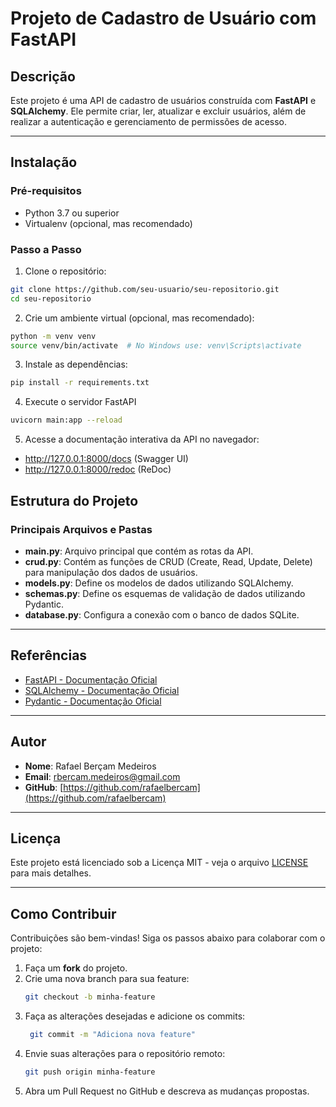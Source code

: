 # Projeto de Cadastro de Usuário com FastAPI

## Descrição
Este projeto é uma API de cadastro de usuários construída com **FastAPI** e **SQLAlchemy**. Ele permite criar, ler, atualizar e excluir usuários, além de realizar a autenticação e gerenciamento de permissões de acesso.

---

## Instalação

### Pré-requisitos
- Python 3.7 ou superior
- Virtualenv (opcional, mas recomendado)

### Passo a Passo

1. Clone o repositório:

```bash
git clone https://github.com/seu-usuario/seu-repositorio.git
cd seu-repositorio
```
2. Crie um ambiente virtual (opcional, mas recomendado):

```bash
python -m venv venv
source venv/bin/activate  # No Windows use: venv\Scripts\activate
```

3. Instale as dependências:

```bash
pip install -r requirements.txt
```

4. Execute o servidor FastAPI

```bash
uvicorn main:app --reload
```

5. Acesse a documentação interativa da API no navegador:

* http://127.0.0.1:8000/docs (Swagger UI)
* http://127.0.0.1:8000/redoc (ReDoc)

## Estrutura do Projeto

### Principais Arquivos e Pastas

* **main.py**: Arquivo principal que contém as rotas da API.
* **crud.py**: Contém as funções de CRUD (Create, Read, Update, Delete) para manipulação dos dados de usuários.
* **models.py**: Define os modelos de dados utilizando SQLAlchemy.
* **schemas.py**: Define os esquemas de validação de dados utilizando Pydantic.
* **database.py**: Configura a conexão com o banco de dados SQLite.

--- 
## Referências
- [FastAPI - Documentação Oficial](https://fastapi.tiangolo.com/)
- [SQLAlchemy - Documentação Oficial](https://www.sqlalchemy.org/)
- [Pydantic - Documentação Oficial](https://pydantic-docs.helpmanual.io/)

--- 
## Autor
- **Nome**: Rafael Berçam Medeiros
- **Email**: rbercam.medeiros@gmail.com
- **GitHub**: [https://github.com/rafaelbercam](https://github.com/rafaelbercam)

--- 
## Licença
Este projeto está licenciado sob a Licença MIT - veja o arquivo [LICENSE](LICENSE) para mais detalhes.

--- 
## Como Contribuir
Contribuições são bem-vindas! Siga os passos abaixo para colaborar com o projeto:

1. Faça um **fork** do projeto.
2. Crie uma nova branch para sua feature:
   ```bash
   git checkout -b minha-feature
   ```
3. Faça as alterações desejadas e adicione os commits:
   ```bash
    git commit -m "Adiciona nova feature"
   ```
4. Envie suas alterações para o repositório remoto:
    ```bash
    git push origin minha-feature
   ```
5. Abra um Pull Request no GitHub e descreva as mudanças propostas.